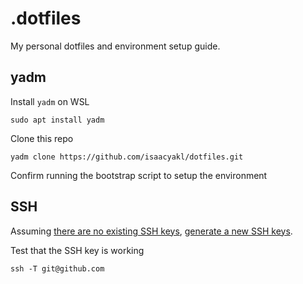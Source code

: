 # .dotfiles

My personal dotfiles and environment setup guide.

## yadm

Install `yadm` on WSL

```shell
sudo apt install yadm
```

Clone this repo

```shell
yadm clone https://github.com/isaacyakl/dotfiles.git
```

Confirm running the bootstrap script to setup the environment

## SSH

Assuming [there are no existing SSH keys](https://docs.github.com/en/authentication/connecting-to-github-with-ssh/checking-for-existing-ssh-keys), [generate a new SSH keys](https://docs.github.com/en/authentication/connecting-to-github-with-ssh/generating-a-new-ssh-key-and-adding-it-to-the-ssh-agent).

Test that the SSH key is working

```shell
ssh -T git@github.com
```
